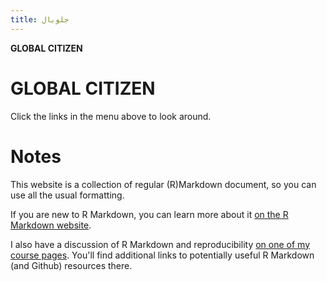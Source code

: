 ```yaml
---
title: جلوبال
---
```





**GLOBAL CITIZEN**

# GLOBAL CITIZEN 
Click the links in the menu above to look around.


# Notes

This website is a collection of regular (R)Markdown document, so you can use all the usual formatting.

If you are new to R Markdown, you can learn more about it [on the R Markdown website](https://rmarkdown.rstudio.com/). 

I also have a discussion of R Markdown and reproducibility [on one of my course pages](https://andreashandel.github.io/MADAcourse/1e_ToolsforReproducibility.html). You'll find additional links to potentially useful R Markdown (and Github) resources there.


